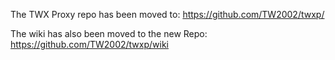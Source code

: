 The TWX Proxy repo has been moved to:
https://github.com/TW2002/twxp/

The wiki has also been moved to the new Repo:
https://github.com/TW2002/twxp/wiki
